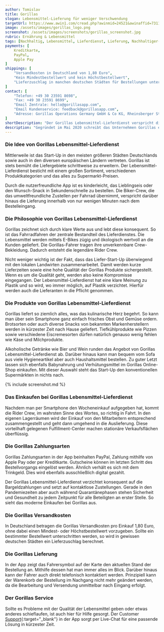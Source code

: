 ```yaml
---
author: Tomislav
title: Gorillas
slogan: Lebensmittel-Lieferung für weniger Verschwendung
targetUrl: https://www.awin1.com/cread.php?awinmid=24521&awinaffid=731132
image: /assets/images/gorillas_logo.png
screenshot: /assets/images/screenshots/gorillas_screenshot.jpg
rubric: Ernährung & Lebensmittel
tags: [Nachhaltig, Lebensmittel, Lieferdienst, Lieferung, Nachhaltiger-Lebensstil, Obst, Gemüse]
payments: [
    Kreditkarte,
    PayPal,
    Apple Pay
]
shippings: [
    "Versandkosten in Deutschland von 1,80 Euro",
    "Kein Mindestbestellwert und kein Höchstbestellwert",
    "Lieferzuschlag in manchen deutschen Städten für Bestellungen unter 15 Euro"
]
contact: [
    "Telefon: +49 30 23591 8698",
    "Fax: +49 30 23591 8699",
    "Email Zentrale: hello@gorillasapp.com",
    "Email Kundenservice: feedback@gorillasapp.com",
    "Adresse: Gorillas Operations Germany GmbH & Co KG, Rheinsberger Straße 76/77, 10115 Berlin"
]
shortDescription: "Der Gorillas Lebensmittel-Lieferdienst verspricht die Lieferung des Einkaufs in wenigen Minuten, was zu weniger Verschwendung und mehr Nachhaltigkeit führen soll."
description: "Gegründet im Mai 2020 schreibt das Unternehmen Gorillas eine bemerkenswerte Erfolgsgeschichte. Innerhalb von kürzester Zeit avanciert der Lebensmittel-Lieferdienst zu einem der aufregendsten Start-Ups in Deutschland. Dabei verfolgt Gorillas ihre eigene Philosophie und legt ihr Augenmerk auf ökologische Verträglichkeit."
---
```


### Die Idee von Gorillas Lebensmittel-Lieferdienst

Mittlerweile ist das Start-Up in den meisten größeren Städten Deutschlands sowie auch in den diversen europäischen Ländern vertreten. Gorillas ist stets bemüht die Liefergebiete schrittweise zu erweitern. Der Lebensmittel-Lieferdienst besticht mit einem großen Sortiment, verschiedenen Produktkategorien und das alles zu Supermarkt-Preisen.

Durch die nutzerfreundliche App ist es kinderleicht, das Lieblingseis oder den Wunsch-Snack in Sekundenschnelle zu bestellen. Die Biker-Crew, die das umweltfreundliche Zustellen per Fahrrad übernimmt, verspricht darüber hinaus die Lieferung innerhalb von nur wenigen Minuten nach dem Bestelleingang.

### Die Philosophie von Gorillas Lebensmittel-Lieferdienst

Gorillas zeichnet sich durch klare Werte aus und lebt diese konsequent. So ist das Fahrradfahren der zentrale Bestandteil des Lieferdienstes. Die Lebensmittel werden mittels E-Bikes zügig und ökologisch wertvoll an die Kunden geliefert. Die Gorillas-Fahrer tragen ihre unverkennbare Crew-Bekleidung. Dadurch entsteht die legendäre Rider Crew.

Nicht weniger wichtig ist der Fakt, dass das Liefer-Start-Up überwiegend mit den lokalen Landwirten zusammenarbeitet. Damit werden kurze Lieferzeiten sowie eine hohe Qualität der Gorillas Produkte sichergestellt. Wenn es um die Qualität geht, werden also keine Kompromisse eingegangen. Der Lebensmittel-Lieferdienst hat eine klare Meinung zu Plastik und so wird, wo immer möglich, auf Plastik verzichtet. Hierfür werden auch die Lieferanten in die Pflicht genommen.

### Die Produkte von Gorillas Lebensmittel-Lieferdienst

Gorillas liefert so ziemlich alles, was das kulinarische Herz begehrt. So kann man über sein Smartphone ganz einfach frisches Obst und Gemüse ordern. Brotsorten oder auch diverse Snacks von bekannten Markenherstellern werden in kürzester Zeit nach Hause geliefert. Tiefkühlprodukte wie Pizzen sowie verschiedene Eiscremesorten dürfen natürlich genauso wenig fehlen wie Käse und Milchprodukte.

Alkoholische Getränke wie Bier und Wein runden das Angebot von Gorillas Lebensmittel-Lieferdienst ab. Darüber hinaus kann man bequem vom Sofa aus viele Hygieneartikel aber auch Haushaltsmittel bestellen. Zu guter Letzt lassen sich ebenfalls Babynahrung und Verhütungsmittel im Gorillas Online-Shop einkaufen. Mit dieser Auswahl steht das Start-Up den konventionellen Supermärkten in nichts nach.

{% include screenshot.md %}

### Das Einkaufen bei Gorillas Lebensmittel-Lieferdienst

Nachdem man per Smartphone den Wocheneinkauf aufgegeben hat, kommt die 
Rider Crew, im wahrsten Sinne des Wortes, so richtig in Fahrt. In den eigenen Lagerräumen wird der Einkauf von den Mitarbeitern entsprechend zusammengestellt und geht dann umgehend in die Auslieferung. Diese vorteilhaft gelegenen Fulfillment-Center machen stationäre Verkaufsflächen überflüssig.

### Die Gorillas Zahlungsarten

Gorillas Zahlungsarten in der App beinhalten PayPal, Zahlung mithilfe von Apple Pay oder per Kreditkarte. Gutscheine können im letzten Schritt des Bestellvorgangs eingelöst werden. Ähnlich verhält es sich mit dem Trinkgeld. Dies wird ebenfalls ausschließlich digital gezahlt.

Der Gorillas Lebensmittel-Lieferdienst verzichtet konsequent auf die Bargeldzahlungen und setzt auf kontaktlose Zustellungen. Gerade in den Pandemiezeiten aber auch während Quarantänephasen stehen Sicherheit und Gesundheit zu jedem Zeitpunkt für alle Beteiligten an erster Stelle. So sieht das moderne Einkaufen bei Gorillas aus.

### Die Gorillas Versandkosten

In Deutschland betragen die Gorillas Versandkosten pro Einkauf 1,80 Euro, ohne dabei einen Mindest- oder Höchstbestellwert vorzugeben. Sollte ein bestimmter Bestellwert unterschritten werden, so wird in gewissen deutschen Städten ein Lieferzuschlag berechnet.

### Die Gorillas Lieferung

In der App zeigt das Fahrersymbol auf der Karte den aktuellen Stand der Bestellung an. Mithilfe dessen hat man immer alles im Blick. Darüber hinaus kann der Fahrer auch direkt telefonisch kontaktiert werden. Prinzipiell kann der Warenkorb der Bestellung im Nachgang nicht mehr geändert werden, da die Bearbeitung und Versendung unmittelbar nach Eingang erfolgt.

### Der Gorillas Service

Sollte es Probleme mit der Qualität der Lebensmittel geben oder etwas anderes schieflaufen, ist auch hier für Hilfe gesorgt. Der Customer [Support](https://gorillas.io/de/kundenservice){:target="_blank"} in der App sorgt per Live-Chat für eine passende Lösung in kürzester Zeit.